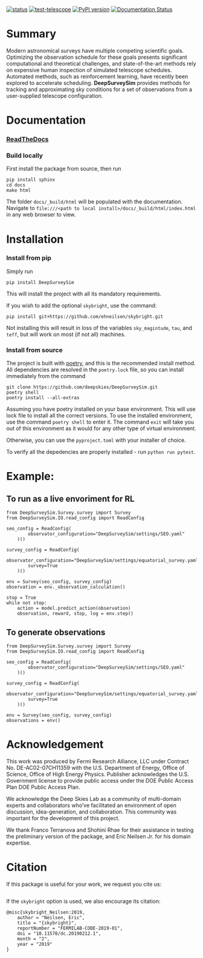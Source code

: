
[![status](https://img.shields.io/badge/License-BSD3-lightgrey)](https://github.com/deepskies/TelescopePositioningSimulation/blob/61abe7a67de72e5a22755c427189fa402f57dc9f/LICENSE)
[![test-telescope](https://github.com/deepskies/TelescopePositioningSimulation/actions/workflows/test-telescope.yaml/badge.svg?branch=main)]()
 [![PyPI version](https://badge.fury.io/py/deepsurveysim.svg)](https://badge.fury.io/py/deepsurveysim)
[![Documentation Status](https://readthedocs.org/projects/deepsurveysim/badge/?version=latest)](https://deepsurveysim.readthedocs.io/en/latest/?badge=latest)

# Summary

Modern astronomical surveys have multiple competing scientific goals.
Optimizing the observation schedule for these goals presents significant computational and theoretical challenges, and state-of-the-art methods rely on expensive human inspection of simulated telescope schedules.
Automated methods, such as reinforcement learning, have recently been explored to accelerate scheduling.
**DeepSurveySim** provides methods for tracking and approximating sky conditions for a  set of observations from a user-supplied telescope configuration.

# Documentation

### [ReadTheDocs](https://deepsurveysim.readthedocs.io/en/latest/)

### Build locally

First install the package from source, then run

```
pip install sphinx
cd docs
make html
```

The folder `docs/_build/html` will be populated with the documentation.
Navigate to `file:///<path to local install>/docs/_build/html/index.html` in any web browser to view.



# Installation
### Install from pip

Simply run

```
pip install DeepSurveySim
```

This will install the project with all its mandatory requirements.

If you wish to add the optional `skybright`, use the command:

```
pip install git+https://github.com/ehneilsen/skybright.git
```

Not installing this will result in loss of the variables `sky_magintude`, `tau`, and `teff`, but will work on most (if not all) machines.

### Install from source

The project is built with [poetry](https://python-poetry.org/), and this is the recommended install method.
All dependencies are resolved in the `poetry.lock` file, so you can install immediately from the command

```
git clone https://github.com/deepskies/DeepSurveySim.git
poetry shell
poetry install --all-extras
```

Assuming you have poetry installed on your base environment.
This will use lock file to install all the correct versions.
To use the installed environment, use the command `poetry shell` to enter it.
The command `exit` will take you out of this environment as it would for any other type of virtual environment.

Otherwise, you can use the `pyproject.toml` with your installer of choice.

To verify all the depedencies are properly installed - run `python run pytest`.

# Example:

## To run as a live envoriment for RL

```
from DeepSurveySim.Survey.survey import Survey
from DeepSurveySim.IO.read_config import ReadConfig

seo_config = ReadConfig(
        observator_configuration="DeepSurveySim/settings/SEO.yaml"
    )()

survey_config = ReadConfig(
        observator_configuration="DeepSurveySim/settings/equatorial_survey.yaml",
        survey=True
    )()

env = Survey(seo_config, survey_config)
observation = env._observation_calculation()

stop = True
while not stop:
    action = model.predict_action(observation)
    observation, reward, stop, log = env.step()
```

## To generate observations

```
from DeepSurveySim.Survey.survey import Survey
from DeepSurveySim.IO.read_config import ReadConfig

seo_config = ReadConfig(
        observator_configuration="DeepSurveySim/settings/SEO.yaml"
    )()

survey_config = ReadConfig(
        observator_configuration="DeepSurveySim/settings/equatorial_survey.yaml",
        survey=True
    )()

env = Survey(seo_config, survey_config)
observations = env()
```


# Acknowledgement
This work was produced by Fermi Research Alliance, LLC under Contract No. DE-AC02-07CH11359 with the U.S. Department of Energy, Office of Science, Office of High Energy Physics. Publisher acknowledges the U.S. Government license to provide public access under the DOE Public Access Plan DOE Public Access Plan.

We acknowledge the Deep Skies Lab as a community of multi-domain experts and collaborators who’ve facilitated an environment of open discussion, idea-generation, and collaboration. This community was important for the development of this project.

We thank Franco Terranova  and Shohini Rhae for their assistance in testing the preliminary version of the package, and Eric Neilsen  Jr. for his domain expertise.

# Citation

If this package is useful for your work, we request you cite us:
```

```

If the `skybright` option is used, we also encourage its citation:
```
@misc{skybright_Neilsen:2019,
    author = "Neilsen, Eric",
    title = "{skybright}",
    reportNumber = "FERMILAB-CODE-2019-01",
    doi = "10.11578/dc.20190212.1",
    month = "2",
    year = "2019"
}
```


